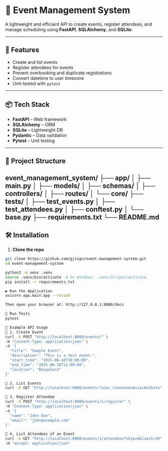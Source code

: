 # 🎉 Event Management System

A lightweight and efficient API to create events, register attendees, and manage scheduling using **FastAPI**, **SQLAlchemy**, and **SQLite**.

---

## 🚀 Features

- Create and list events
- Register attendees for events
- Prevent overbooking and duplicate registrations
- Convert datetime to user timezone
- Unit-tested with `pytest`

---

## 📦 Tech Stack

- **FastAPI** – Web framework
- **SQLAlchemy** – ORM
- **SQLite** – Lightweight DB
- **Pydantic** – Data validation
- **Pytest** – Unit testing

---

## 📁 Project Structure
event_management_system/
├── app/
│ ├── main.py
│ ├── models/
│ ├── schemas/
│ ├── controllers/
│ ├── routes/
│ └── core/
├── tests/
│ ├── test_events.py
│ ├── test_attendees.py
│ ├── conftest.py
│ └── base.py
├── requirements.txt
└── README.md
---

## 🛠️ Installation

1. **Clone the repo**

```bash
git clone https://github.com/gjsign/event-management-system.git
cd event-management-system

python3 -m venv .venv
source .venv/bin/activate  # On Windows: .venv\Scripts\activate
pip install -r requirements.txt

▶️ Run the Application
uvicorn app.main:app --reload

Then open your browser at: http://127.0.0.1:8000/docs

🧪 Run Tests
pytest

🔁 Example API Usage
📌 1. Create Event
curl -X POST "http://localhost:8000/events/" \
-H "Content-Type: application/json" \
-d '{
  "title": "Sample Event",
  "description": "This is a test event.",
  "start_time": "2025-06-10T10:00:00",
  "end_time": "2025-06-10T12:00:00",
  "location": "Bangalore"
}'

📌 2. List Events
curl -X GET "http://localhost:8000/events/?user_timezone=Asia/Kolkata" -H "accept: application/json"

📌 3. Register Attendee
curl -X POST "http://localhost:8000/events/1/register" \
-H "Content-Type: application/json" \
-d '{
  "name": "John Doe",
  "email": "john@example.com"
}'

📌 4. List Attendees of an Event
curl -X GET "http://localhost:8000/events/1/attendees?skip=0&limit=10" \
-H "accept: application/json"

